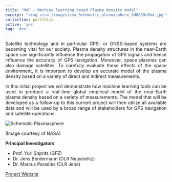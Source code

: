 ```yaml
---
title: "MAP - MAchine learning based Plasma density model"
excerpt: "<img src='/images/csm_Schematic_plasmasphere_9d0839c6bd.jpg'><br/>Image courtesy of NASA"
collection: portfolio
active: 'yes'
tag: 'dzv'
---
```


<p align="justify">
Satellite technology and in particular GPS- or GNSS-based systems are becoming vital for our society. Plasma density structures in the near-Earth space can significantly influence the propagation of GPS signals and hence influence the accuracy of GPS navigation. Moreover, space plasmas can also damage satellites. To carefully evaluate these effects of the space environment, it is important to develop an accurate model of the plasma density based on a variety of direct and indirect measurements.
</p>

<p align="justify">
In this initial project we will demonstrate how machine learning tools can be used to produce a real-time global empirical model of the near-Earth plasma density based on a variety of measurements. The model that will be developed as a follow-up to this current project will then utilize all available data and will be used by a broad range of stakeholders for GPS navigation and satellite operations.
</p>

![Schematic Plasmasphere](https://marcusparadies.github.io/images/csm_Schematic_plasmasphere_9d0839c6bd.jpg)

(Image courtesy of NASA)

**Principal Investigators**
* Prof. Yuri Shprits (GFZ) 
* Dr. Jens Berdermann (DLR Neustrelitz) 
* Dr. Marcus Paradies (DLR Jena)

[Project Website](https://www.plasmamap.de/)
